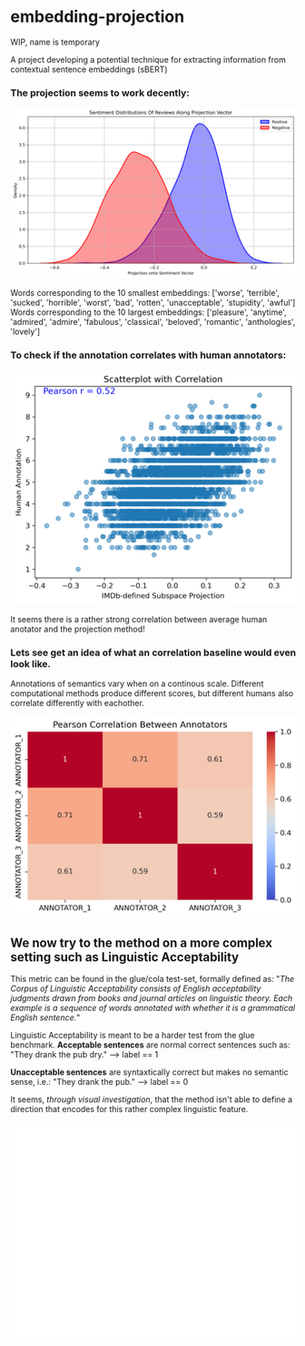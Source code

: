 # embedding-projection
WIP, name is temporary

A project developing a potential technique for extracting information from contextual sentence embeddings (sBERT) 


### The projection seems to work decently:
![Projection of Reviews onto Sentiment Vector](./img/sentiment_distributions.png)

Words corresponding to the 10 smallest embeddings:
['worse', 'terrible', 'sucked', 'horrible', 'worst', 'bad', 'rotten', 'unacceptable', 'stupidity', 'awful']
Words corresponding to the 10 largest embeddings:
['pleasure', 'anytime', 'admired', 'admire', 'fabulous', 'classical', 'beloved', 'romantic', 'anthologies', 'lovely']



### To check if the annotation correlates with human annotators:
![Human Annotator Correlation with Semantic Projection](./img/Scatterplot_w_Person.png)

It seems there is a rather strong correlation between average human anotator and the projection method!



### Lets see get an idea of what an correlation baseline would even look like.
Annotations of semantics vary when on a continous scale. Different computational methods produce different scores, but different humans also correlate differently with eachother.

![Annotator Correlation](./img/Annotator_Corr.png)


## We now try to the method on a more complex setting such as Linguistic Acceptability
This metric can be found in the glue/cola test-set, formally defined as:
"*The Corpus of Linguistic Acceptability consists of English acceptability judgments drawn from books and journal articles on linguistic theory. Each example is a sequence of words annotated with whether it is a grammatical English sentence.*" 


Linguistic Acceptability is meant to be a harder test from the glue benchmark. 
**Acceptable sentences** are normal correct sentences such as:
"They drank the pub dry." --> label == 1

**Unacceptable sentences** are syntaxtically correct but makes no semantic sense, i.e.:
"They drank the pub." --> label == 0

It seems, *through visual investigation*, that the method isn't able to define a direction that encodes for this rather complex linguistic feature.

![Acceptability Histogram](./img/LA_validation_histogram.png)







